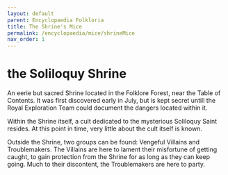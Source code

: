 ```yaml
---
layout: default
parent: Encyclopaedia Folkloria
title: The Shrine's Mice
permalink: /encyclopaedia/mice/shrineMice
nav_order: 1
---
```

# the Soliloquy Shrine

An eerie but sacred Shrine located in the Folklore Forest, near the Table of Contents. It was first discovered early in July, but is kept secret untill the Royal Exploration Team could document the dangers located within it.

Within the Shrine itself, a cult dedicated to the mysterious Soliloquy Saint resides. At this point in time, very little about the cult itself is known.

Outside the Shrine, two groups can be found: Vengeful Villains and Troublemakers. The Villains are here to lament their misfortune of getting caught, to gain protection from the Shrine for as long as they can keep going. Much to their discontent, the Troublemakers are here to party.